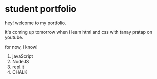 # student portfolio

hey! welcome to my portfolio. 

it's coming up tomorrow when i learn html and css with tanay pratap on youtube.

for now, i know!

1. javaScript 
1. NodeJS
1. repl.it
1. CHALK